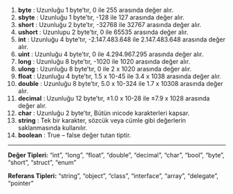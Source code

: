 1. **byte** : Uzunluğu 1 byte’tır, 0 ile 255 arasında değer alır.
2. **sbyte** : Uzunluğu 1 byte’tır, -128 ile 127 arasında değer alır.
3. **short** : Uzunluğu 2 byte’tır, -32768 ile 32767 arasında değer alır.
4. **ushort** : Uzunlupu 2 byte’tır, 0 ile 65535 arasında değer alır.
5. **int** : Uzunluğu 4 byte’tır, -2.147.483.648 ile 2.147.483.648 arasında değer alır.
6. **uint** : Uzunluğu 4 byte’tır, 0 ile 4.294.967.295 arasında değer alır.
7. **long** : Uzunluğu 8 byte’tır, -1020 ile 1020 arasında değer alır.
8. **ulong** : Uzunluğu 8 byte’tır, 0 ile 2 x 1020 arasında değer alır.
9. **float** : Uzunluğu 4 byte’tır, 1.5 x 10-45 ile 3.4 x 1038 arasında değer alır.
10. **double** : Uzunluğu 8 byte’tır, 5.0 x 10-324 ile 1.7 x 10308 arasında değer alır.
11. **decimal** : Uzunluğu 12 byte’tır, ±1.0 x 10-28 ile ±7.9 x 1028 arasında değer alır.
12. **char** : Uzunluğu 2 byte’tır, Bütün ınicode karakterleri kapsar.
13. **string** : Tek bir karakter, sözcük veya cümle gibi değerlerin saklanmasında kullanılır.
14. **boolean** : True – false değer tutan tiptir.

------

**Değer Tipleri:** “int”, “long”, “float”, “double”, “decimal”, “char”, “bool”, “byte”, “short”, “struct”, “enum”

**Referans Tipleri:** “string”, “object”, “class”, “interface”, “array”, “delegate”, “pointer”